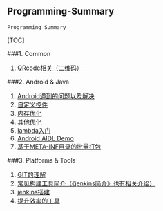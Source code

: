 Programming-Summary
---
	Programming Summary

[TOC]

###1. Common

1. [QRcode相关（二维码）](./Quick-Response-Code/README.MD)


###2. Android & Java
1. [Android遇到的问题以及解决](./problem-solving/README.MD)
2. [自定义控件](my-works/readme.md)
3. [内存优化](./优化/内存优化/README.MD)
4. [其他优化](./优化/其他优化/README.MD)
5. [lambda入门](./lambda/README.MD)
6. [Android AIDL Demo](./aidl-demo/README.MD)
7. [基于META-INF目录的批量打包](./批量打包/README.MD)

###3. Platforms & Tools

1. [GIT的理解](./git-direction/README.MD)
2. [常见构建工具简介（《jenkins简介》也有相关介绍）](./构建工具/README.MD)
3. [jenkins搭建](./jenkins-config/jenkins-config-gradle.md)
4. [提升效率的工具](./提升效率的工具/README.MD)
